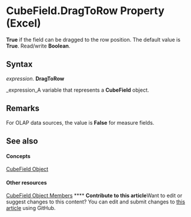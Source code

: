 
# CubeField.DragToRow Property (Excel)

 **True** if the field can be dragged to the row position. The default value is **True**. Read/write  **Boolean**.


## Syntax

 _expression_. **DragToRow**

 _expression_A variable that represents a  **CubeField** object.


## Remarks

For OLAP data sources, the value is  **False** for measure fields.


## See also


#### Concepts


 [CubeField Object](6db16910-6c27-651a-c388-e54e27fe4519.md)
#### Other resources


 [CubeField Object Members](2f3cbe65-45ff-abe0-3e48-29c0d490f600.md)
****   **Contribute to this article**Want to edit or suggest changes to this content? You can edit and submit changes to  [this article](https://github.com/jhershey00/VBA_Excel_Test/OpenXMLCon/articles/10d3a156-d8a6-9f3a-34bd-4f1e470c3efe.md) using GitHub.

